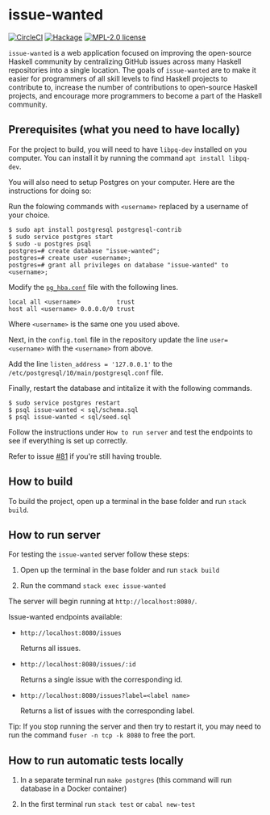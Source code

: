 # issue-wanted

[![CircleCI](https://circleci.com/gh/kowainik/issue-wanted.svg?style=svg)](https://circleci.com/gh/kowainik/issue-wanted)
[![Hackage](https://img.shields.io/hackage/v/issue-wanted.svg?logo=haskell)](https://hackage.haskell.org/package/issue-wanted)
[![MPL-2.0 license](https://img.shields.io/badge/license-MPL--2.0-blue.svg)](https://github.com/kowainik/issue-wanted/blob/master/LICENSE)

`issue-wanted` is a web application focused on improving the open-source Haskell
community by centralizing GitHub issues across many Haskell repositories into a
single location. The goals of `issue-wanted` are to make it easier for
programmers of all skill levels to find Haskell projects to contribute to,
increase the number of contributions to open-source Haskell projects, and
encourage more programmers to become a part of the Haskell community.

## Prerequisites (what you need to have locally)

For the project to build, you will need to have `libpq-dev` installed on you computer. You can install it by running the command `apt install libpq-dev`.

You will also need to setup Postgres on your computer. Here are the instructions for doing so:

Run the folowing commands with `<username>` replaced by a username of your choice.

```
$ sudo apt install postgresql postgresql-contrib
$ sudo service postgres start
$ sudo -u postgres psql
postgres=# create database "issue-wanted";
postgres=# create user <username>;
postgres=# grant all privileges on database "issue-wanted" to <username>;
```

Modify the [`pg_hba.conf`](https://dba.stackexchange.com/questions/101280/how-to-handle-user-with-no-password-in-postgresql) file with the following lines.

```
local all <username>          trust
host all <username> 0.0.0.0/0 trust
```

Where `<username>` is the same one you used above. 

Next, in the `config.toml` file in the repository update the line `user=<username>` with the `<username>` from above.

Add the line `listen_address = '127.0.0.1'` to the `/etc/postgresql/10/main/postgresql.conf` file.

Finally, restart the database and intitalize it with the following commands.

```
$ sudo service postgres restart
$ psql issue-wanted < sql/schema.sql
$ psql issue-wanted < sql/seed.sql
```

Follow the instructions under `How to run server` and test the endpoints to see if everything is set up correctly.

Refer to issue [#81](https://github.com/kowainik/issue-wanted/issues/81) if you're still having trouble.

## How to build

To build the project, open up a terminal in the base folder and run `stack build`.

## How to run server

For testing the `issue-wanted` server follow these steps:

1. Open up the terminal in the base folder and run `stack build`

2. Run the command `stack exec issue-wanted`

The server will begin running at `http://localhost:8080/`.

Issue-wanted endpoints available:

* `http://localhost:8080/issues`

  Returns all issues.

* `http://localhost:8080/issues/:id`

  Returns a single issue with the corresponding id.

* `http://localhost:8080/issues?label=<label name>`

  Returns a list of issues with the corresponding label.  

Tip: If you stop running the server and then try to restart it, you may need to run the command `fuser -n tcp -k 8080` to free the port.

## How to run automatic tests locally

1. In a separate terminal run `make postgres` (this command will run database in a Docker container)

2. In the first terminal run `stack test` or `cabal new-test`
